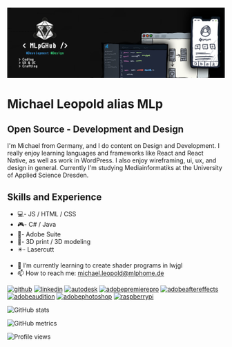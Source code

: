 
![Open Source - Development and Design](https://github.com/MLpGHub/MLpGHub/blob/main/images/banner.png)
# Michael Leopold alias MLp
## Open Source - Development and Design
I'm Michael from Germany, and I do content on Design and Development. I really enjoy learning languages and frameworks like React and React Native, as well as work in WordPress. I also enjoy wireframing, ui, ux, and design in general. Currently I'm studying Mediainformatiks at the University of Applied Science Dresden.

## Skills and Experience 
* 💻- JS / HTML / CSS
* 🎮- C# / Java
* 🎥- Adobe Suite
* 🔌- 3D print / 3D modeling
* ✴️- Lasercutt

- 🌱 I’m currently learning to create shader programs in lwjgl
- 📫 How to reach me: michael.leopold@mlphome.de 


[<img src='https://cdn.jsdelivr.net/npm/simple-icons@3.0.1/icons/github.svg' alt='github' height='40'>](https://github.com/MLpGHub)  [<img src='https://cdn.jsdelivr.net/npm/simple-icons@3.0.1/icons/linkedin.svg' alt='linkedin' height='40'>](https://www.linkedin.com/in/michael-leopold/)  [<img src='https://cdn.jsdelivr.net/npm/simple-icons@3.0.1/icons/autodesk.svg' alt='autodesk' height='40'>](https://www.autodesk.com )  [<img src='https://cdn.jsdelivr.net/npm/simple-icons@3.0.1/icons/adobepremierepro.svg' alt='adobepremierepro' height='40'>](https://www.adobe.com/products/premiere.html )  [<img src='https://cdn.jsdelivr.net/npm/simple-icons@3.0.1/icons/adobeaftereffects.svg' alt='adobeaftereffects' height='40'>](https://www.adobe.com/products/aftereffects.html )  [<img src='https://cdn.jsdelivr.net/npm/simple-icons@3.0.1/icons/adobeaudition.svg' alt='adobeaudition' height='40'>](https://www.adobe.com/products/audition.html )  [<img src='https://cdn.jsdelivr.net/npm/simple-icons@3.0.1/icons/adobephotoshop.svg' alt='adobephotoshop' height='40'>](https://www.adobe.com/products/photoshop.html )  [<img src='https://cdn.jsdelivr.net/npm/simple-icons@3.0.1/icons/raspberrypi.svg' alt='raspberrypi' height='40'>](https://www.raspberrypi.org )  

![GitHub stats](https://github-readme-stats.vercel.app/api?username=MLpGHub&show_icons=true)  

![GitHub metrics](https://metrics.lecoq.io/MLpGHub)  

![Profile views](https://gpvc.arturio.dev/MLpGHub)  
